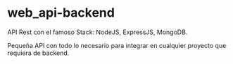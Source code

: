 # web_api-backend
API Rest con el famoso Stack: NodeJS, ExpressJS, MongoDB.

Pequeña API con todo lo necesario para integrar en cualquier proyecto que requiera de backend.

